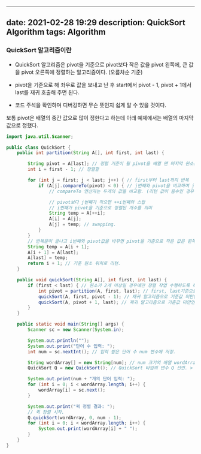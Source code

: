 
---
date: 2021-02-28 19:29
description: QuickSort Algorithm
tags: Algorithm
---

### QuickSort 알고리즘이란
- QuickSort 알고리즘은 pivot을 기준으로 pivot보다 작은 값을 pivot 왼쪽에, 큰 값을 pivot 오른쪽에 정렬하는 알고리즘이다. (오름차순 기준)

- pivot을 기준으로 해 좌우로 값을 보내고 난 후 start에서 pivot - 1, pivot + 1에서 last를 재귀 호출해 주면 된다.

- 코드 주석을 확인하며 디버깅하면 무슨 뜻인지 쉽게 알 수 있을 것이다.

보통 pivot은 배열의 중간 값으로 많이 정한다고 하는데 아래 예제에서는 배열의 마지막 값으로 정했다.

```java
import java.util.Scanner;

public class QuickSort {
    public int partition(String A[], int first, int last) {

        String pivot = A[last]; // 정렬 기준이 될 pivot을 배열 맨 마지막 원소로 정함.
        int i = first - 1; // 정렬할

        for (int j = first; j < last; j++) { // first부터 last까지 반복
            if (A[j].compareTo(pivot) < 0) { // j번째와 pivot을 비교하여 j번째가 더 작으면 조건 true
                // compareTo 연산자는 두개의 값을 비교함. (리턴 값이 음수인 경우 A[j]이 pivot 보다 사전적으로 앞서있음을 말함.)

                // pivot보다 j번째가 작으면 ++i번째와 스왑
                // i번째가 pivot을 기준으로 정렬된 개수를 의미
                String temp = A[++i];
                A[i] = A[j];
                A[j] = temp; // swapping.
            }
        }
        // 반복문이 끝나고 i번째와 pivot값을 바꾸면 pivot을 기준으로 작은 값은 왼쪽 큰 값은 오른쪽으로 정렬이 끝났다는 뜻.
        String temp = A[i + 1];
        A[i + 1] = A[last];
        A[last] = temp;
        return i + 1; // 기준 원소 위치로 리턴.
    }

    public void quickSort(String A[], int first, int last) {
        if (first < last) { // 원소가 2개 이상일 경우에만 정렬 작업 수행하도록 하는 조건문.
            int pivot = partition(A, first, last); // first, last기준으로 A배열 정렬.
            quickSort(A, first, pivot - 1); // 재귀 알고리즘으로 기준값 미만인 경우 왼쪽 부분 정렬.
            quickSort(A, pivot + 1, last); // 재귀 알고리즘으로 기준값 미만인 경우 왼쪽 부분 정렬.
        }
    }

    public static void main(String[] args) {
        Scanner sc = new Scanner(System.in);

        System.out.println("");
        System.out.print("단어 수 입력: ");
        int num = sc.nextInt(); // 입력 받은 단어 수 num 변수에 저장.

        String wordArray[] = new String[num]; // num 크기의 배열 wordArray 선언.
        QuickSort Q = new QuickSort(); // QuickSort 타입의 변수 Q 선언. > quickSort 메소드를 불러오기 위함.

        System.out.print(num + "개의 단어 입력: ");
        for (int i = 0; i < wordArray.length; i++) {
            wordArray[i] = sc.next();
        }

        System.out.print("퀵 정렬 결과: ");
        // 퀵 정렬 시작.
        Q.quickSort(wordArray, 0, num - 1);
        for (int i = 0; i < wordArray.length; i++) {
            System.out.print(wordArray[i] + " ");
        }
    }
}
```
